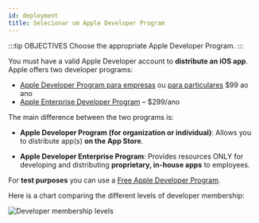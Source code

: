 ```yaml
---
id: deployment
title: Selecionar um Apple Developer Program
---
```


:::tip OBJECTIVES Choose the appropriate Apple Developer Program. :::

You must have a valid Apple Developer account to **distribute an iOS app**. Apple offers two developer programs:

* [Apple Developer Program para empresas](register-apple-developer-program-organization.html) ou [para  particulares](register-apple-developer-program-individual.html) $99 ao ano
* [Apple Enterprise Developer Program](register-apple-developer-enterprise-program.html) – $299/ano

The main difference between the two programs is:

* **Apple Developer Program (for organization or individual)**: Allows you to distribute app(s) **on the App Store**.

* **Apple Developer Enterprise Program**: Provides resources ONLY for developing and distributing **proprietary, in-house apps** to employees.

For **test purposes** you can use a [Free Apple Developer Program](free-developer-account.html).

Here is a chart comparing the different levels of developer membership:

![Developer membership levels](assets/en/test-build/FreeTestingAppleDeveloperAccount.png)